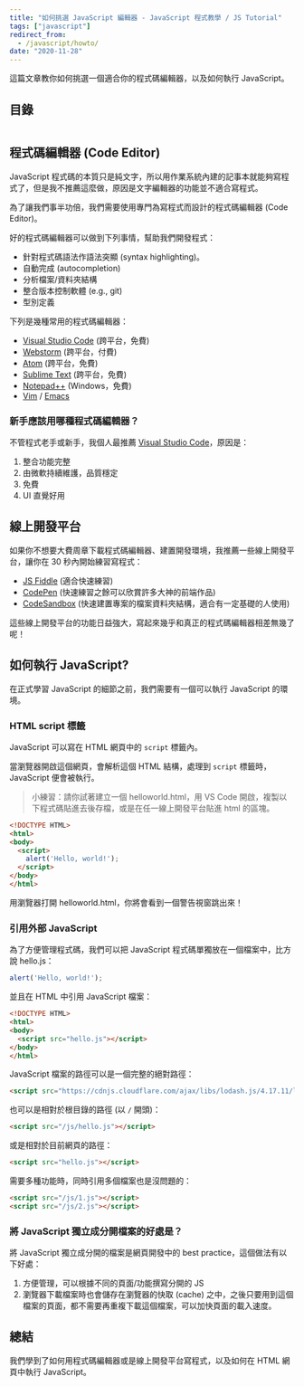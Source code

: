 ```yaml
---
title: "如何挑選 JavaScript 編輯器 - JavaScript 程式教學 / JS Tutorial"
tags: ["javascript"]
redirect_from:
  - /javascript/howto/
date: "2020-11-28"
---
```


這篇文章教你如何挑選一個適合你的程式碼編輯器，以及如何執行 JavaScript。

## 目錄

```toc
```

## 程式碼編輯器 (Code Editor)

JavaScript 程式碼的本質只是純文字，所以用作業系統內建的記事本就能夠寫程式了，但是我不推薦這麼做，原因是文字編輯器的功能並不適合寫程式。

為了讓我們事半功倍，我們需要使用專門為寫程式而設計的程式碼編輯器 (Code Editor)。

好的程式碼編輯器可以做到下列事情，幫助我們開發程式：

* 針對程式碼語法作語法突顯 (syntax highlighting)。
* 自動完成 (autocompletion)
* 分析檔案/資料夾結構
* 整合版本控制軟體 (e.g., git)
* 型別定義

下列是幾種常用的程式碼編輯器：

* [Visual Studio Code](https://code.visualstudio.com/) (跨平台，免費)
* [Webstorm](https://www.jetbrains.com/webstorm/) (跨平台，付費)
* [Atom](https://atom.io/) (跨平台，免費)
* [Sublime Text](http://www.sublimetext.com/) (跨平台，免費)
* [Notepad++](https://notepad-plus-plus.org/) (Windows，免費)
* [Vim](https://www.vim.org/) / [Emacs](https://www.gnu.org/software/emacs/)

### 新手應該用哪種程式碼編輯器？

不管程式老手或新手，我個人最推薦 [Visual Studio Code](https://code.visualstudio.com/)，原因是：

1. 整合功能完整
2. 由微軟持續維護，品質穩定
3. 免費
4. UI 直覺好用

## 線上開發平台

如果你不想要大費周章下載程式碼編輯器、建置開發環境，我推薦一些線上開發平台，讓你在 30 秒內開始練習寫程式：

* [JS Fiddle](https://jsfiddle.net/) (適合快速練習)
* [CodePen](https://codepen.io/pen/) (快速練習之餘可以欣賞許多大神的前端作品)
* [CodeSandbox](https://codesandbox.io/) (快速建置專案的檔案資料夾結構，適合有一定基礎的人使用)

這些線上開發平台的功能日益強大，寫起來幾乎和真正的程式碼編輯器相差無幾了呢！

## 如何執行 JavaScript?

在正式學習 JavaScript 的細節之前，我們需要有一個可以執行 JavaScript 的環境。

### HTML script 標籤

JavaScript 可以寫在 HTML 網頁中的 `script` 標籤內。

當瀏覽器開啟這個網頁，會解析這個 HTML 結構，處理到 `script` 標籤時，JavaScript 便會被執行。

> 小練習：請你試著建立一個 helloworld.html，用 VS Code 開啟，複製以下程式碼貼進去後存檔，或是在任一線上開發平台貼進 html 的區塊。

```html
<!DOCTYPE HTML>
<html>
<body>
  <script>
    alert('Hello, world!');
  </script>
</body>
</html>
```

用瀏覽器打開 helloworld.html，你將會看到一個警告視窗跳出來！

### 引用外部 JavaScript

為了方便管理程式碼，我們可以把 JavaScript 程式碼單獨放在一個檔案中，比方說 hello.js：

```js
alert('Hello, world!');
```

並且在 HTML 中引用 JavaScript 檔案：

```html
<!DOCTYPE HTML>
<html>
<body>
  <script src="hello.js"></script>
</body>
</html>
```

JavaScript 檔案的路徑可以是一個完整的絕對路徑：

```html
<script src="https://cdnjs.cloudflare.com/ajax/libs/lodash.js/4.17.11/lodash.js"></script>
```

也可以是相對於根目錄的路徑 (以 `/` 開頭)：

```html
<script src="/js/hello.js"></script>
```

或是相對於目前網頁的路徑：

```html
<script src="hello.js"></script>
```

需要多種功能時，同時引用多個檔案也是沒問題的：

```html
<script src="/js/1.js"></script>
<script src="/js/2.js"></script>
```

### 將 JavaScript 獨立成分開檔案的好處是？

將 JavaScript 獨立成分開的檔案是網頁開發中的 best practice，這個做法有以下好處：

1. 方便管理，可以根據不同的頁面/功能撰寫分開的 JS
2. 瀏覽器下載檔案時也會儲存在瀏覽器的快取 (cache) 之中，之後只要用到這個檔案的頁面，都不需要再重複下載這個檔案，可以加快頁面的載入速度。

## 總結

我們學到了如何用程式碼編輯器或是線上開發平台寫程式，以及如何在 HTML 網頁中執行 JavaScript。